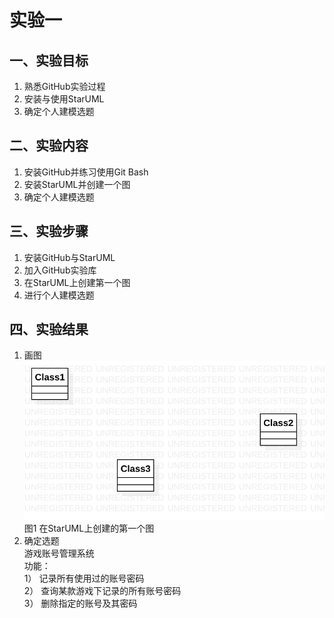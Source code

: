 # 实验一

## 一、实验目标

1. 熟悉GitHub实验过程
2. 安装与使用StarUML
3. 确定个人建模选题

## 二、实验内容

1. 安装GitHub并练习使用Git Bash
2. 安装StarUML并创建一个图
3. 确定个人建模选题

## 三、实验步骤

1. 安装GitHub与StarUML
2. 加入GitHub实验库
3. 在StarUML上创建第一个图
4. 进行个人建模选题

## 四、实验结果

1. 画图  
![第一个UML图](./model1.jpg)  
图1 在StarUML上创建的第一个图
2. 确定选题  
游戏账号管理系统  
功能：  
1） 记录所有使用过的账号密码  
2） 查询某款游戏下记录的所有账号密码  
3） 删除指定的账号及其密码  
